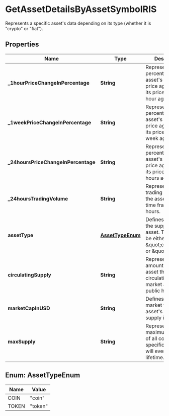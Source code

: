

# GetAssetDetailsByAssetSymbolRIS

Represents a specific asset's data depending on its type (whether it is \"crypto\" or \"fiat\").

## Properties

| Name | Type | Description | Notes |
|------------ | ------------- | ------------- | -------------|
|**_1hourPriceChangeInPercentage** | **String** | Represents the percentage of the asset&#39;s current price against the its price from 1 hour ago. |  |
|**_1weekPriceChangeInPercentage** | **String** | Represents the percentage of the asset&#39;s current price against the its price from 1 week ago. |  |
|**_24hoursPriceChangeInPercentage** | **String** | Represents the percentage of the asset&#39;s current price against the its price from 24 hours ago. |  |
|**_24hoursTradingVolume** | **String** | Represents the trading volume of the asset for the time frame of 24 hours. |  |
|**assetType** | [**AssetTypeEnum**](#AssetTypeEnum) | Defines the type of the supported asset. This could be either \&quot;crypto\&quot; or \&quot;fiat\&quot;. |  |
|**circulatingSupply** | **String** | Represents the amount of the asset that is circulating on the market and in public hands. |  |
|**marketCapInUSD** | **String** | Defines the total market value of the asset&#39;s circulating supply in USD. |  |
|**maxSupply** | **String** | Represents the maximum amount of all coins of a specific asset that will ever exist in its lifetime. |  |



## Enum: AssetTypeEnum

| Name | Value |
|---- | -----|
| COIN | &quot;coin&quot; |
| TOKEN | &quot;token&quot; |



